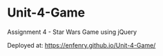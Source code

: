 # Unit-4-Game
Assignment 4 - Star Wars Game using jQuery

Deployed at:
https://enfenry.github.io/Unit-4-Game/
